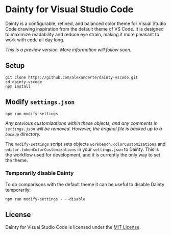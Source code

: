 # Dainty for Visual Studio Code

Dainty is a configurable, refined, and balanced color theme for Visual Studio Code drawing inspiration from the default theme of VS Code. It is designed to maximize readability and reduce eye strain, making it more pleasant to work with code all day long.

_This is a preview version. More information will follow soon._

## Setup

    git clone https://github.com/alexanderte/dainty-vscode.git
    cd dainty-vscode
    npm install

## Modify `settings.json`

    npm run modify-settings

_Any previous customizations within these objects, and any comments in `settings.json` will be removed. However, the original file is backed up to a `backup` directory._

The `modify-settings` script sets objects `workbench.colorCustomizations` and `editor.tokenColorCustomizations` in your `settings.json` to Dainty. This is the workflow used for development, and it is currently the only way to set the theme.

### Temporarily disable Dainty

To do comparisons with the default theme it can be useful to disable Dainty temporarily:

    npm run modify-settings - --disable

## License

Dainty for Visual Studio Code is licensed under the [MIT License](https://github.com/alexanderte/dainty-vscode/blob/master/license.md).
